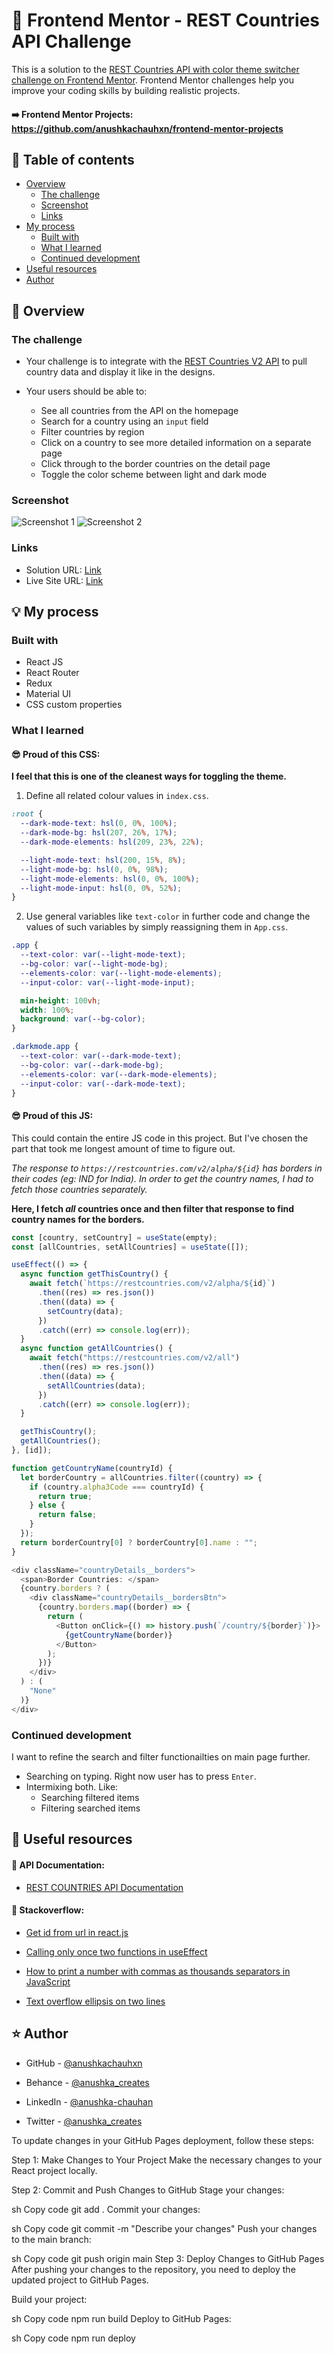 # 🎯 Frontend Mentor - REST Countries API Challenge

This is a solution to the [REST Countries API with color theme switcher challenge on Frontend Mentor](https://www.frontendmentor.io/challenges/rest-countries-api-with-color-theme-switcher-5cacc469fec04111f7b848ca). Frontend Mentor challenges help you improve your coding skills by building realistic projects.

#### ➡️ Frontend Mentor Projects: https://github.com/anushkachauhxn/frontend-mentor-projects

## 📜 Table of contents

- [Overview](#overview)
  - [The challenge](#the-challenge)
  - [Screenshot](#screenshot)
  - [Links](#links)
- [My process](#my-process)
  - [Built with](#built-with)
  - [What I learned](#what-i-learned)
  - [Continued development](#continued-development)
- [Useful resources](#useful-resources)
- [Author](#author)

## 📝 Overview

### The challenge

- Your challenge is to integrate with the [REST Countries V2 API](https://restcountries.com/#api-endpoints-v2) to pull country data and display it like in the designs.

- Your users should be able to:
  - See all countries from the API on the homepage
  - Search for a country using an `input` field
  - Filter countries by region
  - Click on a country to see more detailed information on a separate page
  - Click through to the border countries on the detail page
  - Toggle the color scheme between light and dark mode

### Screenshot

<img src="https://user-images.githubusercontent.com/59930625/151432133-e3d8e53c-c0ff-4716-b71a-cb08856a45de.png" alt="Screenshot 1">
<img src="https://user-images.githubusercontent.com/59930625/151432125-4300ddd7-2c0d-400f-97db-de7c2d088f07.png" alt="Screenshot 2">

### Links

- Solution URL: [Link](https://github.com/anushkachauhxn/fm-rest-countries-api)
- Live Site URL: [Link](https://anushkachauhxn.github.io/fm-rest-countries-api/)

## 💡 My process

### Built with

- React JS
- React Router
- Redux
- Material UI
- CSS custom properties

### What I learned

#### 😎 Proud of this CSS:

**I feel that this is one of the cleanest ways for toggling the theme.**

1. Define all related colour values in `index.css`.

```css
:root {
  --dark-mode-text: hsl(0, 0%, 100%);
  --dark-mode-bg: hsl(207, 26%, 17%);
  --dark-mode-elements: hsl(209, 23%, 22%);

  --light-mode-text: hsl(200, 15%, 8%);
  --light-mode-bg: hsl(0, 0%, 98%);
  --light-mode-elements: hsl(0, 0%, 100%);
  --light-mode-input: hsl(0, 0%, 52%);
}
```

2. Use general variables like `text-color` in further code and change the values of such variables by simply reassigning them in `App.css`.

```css
.app {
  --text-color: var(--light-mode-text);
  --bg-color: var(--light-mode-bg);
  --elements-color: var(--light-mode-elements);
  --input-color: var(--light-mode-input);

  min-height: 100vh;
  width: 100%;
  background: var(--bg-color);
}

.darkmode.app {
  --text-color: var(--dark-mode-text);
  --bg-color: var(--dark-mode-bg);
  --elements-color: var(--dark-mode-elements);
  --input-color: var(--dark-mode-text);
}
```

#### 😎 Proud of this JS:

This could contain the entire JS code in this project. But I've chosen the part that took me longest amount of time to figure out.

_The response to `https://restcountries.com/v2/alpha/${id}` has borders in their codes (eg: IND for India). In order to get the country names, I had to fetch those countries separately._

**Here, I fetch _all_ countries once and then filter that response to find country names for the borders.**

```js
const [country, setCountry] = useState(empty);
const [allCountries, setAllCountries] = useState([]);

useEffect(() => {
  async function getThisCountry() {
    await fetch(`https://restcountries.com/v2/alpha/${id}`)
      .then((res) => res.json())
      .then((data) => {
        setCountry(data);
      })
      .catch((err) => console.log(err));
  }
  async function getAllCountries() {
    await fetch("https://restcountries.com/v2/all")
      .then((res) => res.json())
      .then((data) => {
        setAllCountries(data);
      })
      .catch((err) => console.log(err));
  }

  getThisCountry();
  getAllCountries();
}, [id]);

function getCountryName(countryId) {
  let borderCountry = allCountries.filter((country) => {
    if (country.alpha3Code === countryId) {
      return true;
    } else {
      return false;
    }
  });
  return borderCountry[0] ? borderCountry[0].name : "";
}
```

```js
<div className="countryDetails__borders">
  <span>Border Countries: </span>
  {country.borders ? (
    <div className="countryDetails__bordersBtn">
      {country.borders.map((border) => {
        return (
          <Button onClick={() => history.push(`/country/${border}`)}>
            {getCountryName(border)}
          </Button>
        );
      })}
    </div>
  ) : (
    "None"
  )}
</div>
```

### Continued development

I want to refine the search and filter functionailties on main page further.

- Searching on typing. Right now user has to press `Enter`.
- Intermixing both. Like:
  - Searching filtered items
  - Filtering searched items

## 🔎 Useful resources

#### 📙 API Documentation:

- [REST COUNTRIES API Documentation](https://restcountries.com/#api-endpoints-v2)

#### 🧩 Stackoverflow:

- [Get id from url in react.js](https://stackoverflow.com/a/64238645/12302691)

- [Calling only once two functions in useEffect](https://stackoverflow.com/a/61577142/12302691)

- [How to print a number with commas as thousands separators in JavaScript](https://stackoverflow.com/a/2901298/12302691)

- [Text overflow ellipsis on two lines](https://stackoverflow.com/a/34559614/12302691)

## ⭐ Author

- GitHub - [@anushkachauhxn](https://github.com/anushkachauhxn)
- Behance - [@anushka_creates](https://www.behance.net/anushka_creates)

- LinkedIn - [@anushka-chauhan]([(https://www.linkedin.com/in/ravi-singh-prof/)])
- Twitter - [@anushka_creates](https://twitter.com/anushka_creates)

















To update changes in your GitHub Pages deployment, follow these steps:

Step 1: Make Changes to Your Project
Make the necessary changes to your React project locally.

Step 2: Commit and Push Changes to GitHub
Stage your changes:

sh
Copy code
git add .
Commit your changes:

sh
Copy code
git commit -m "Describe your changes"
Push your changes to the main branch:

sh
Copy code
git push origin main
Step 3: Deploy Changes to GitHub Pages
After pushing your changes to the repository, you need to deploy the updated project to GitHub Pages.

Build your project:

sh
Copy code
npm run build
Deploy to GitHub Pages:

sh
Copy code
npm run deploy
